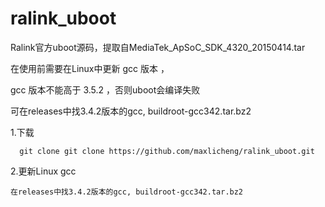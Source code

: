 # ralink_uboot

Ralink官方uboot源码，提取自MediaTek_ApSoC_SDK_4320_20150414.tar

在使用前需要在Linux中更新 gcc 版本 ，

gcc 版本不能高于 3.5.2 ，否则uboot会编译失败

可在releases中找3.4.2版本的gcc, buildroot-gcc342.tar.bz2


1.下载
```Barsh
  git clone git clone https://github.com/maxlicheng/ralink_uboot.git
```


2.更新Linux gcc
```Barsh
在releases中找3.4.2版本的gcc, buildroot-gcc342.tar.bz2
```
